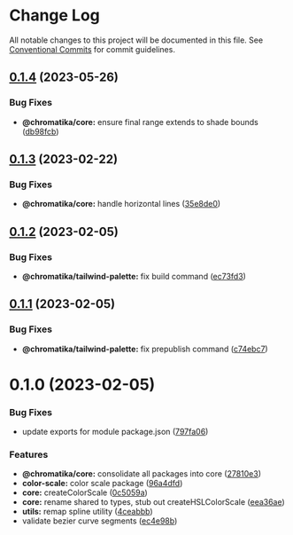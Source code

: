 # Change Log

All notable changes to this project will be documented in this file.
See [Conventional Commits](https://conventionalcommits.org) for commit guidelines.

## [0.1.4](https://github.com/tkofh/chromatika/compare/@chromatika/core@0.1.3...@chromatika/core@0.1.4) (2023-05-26)

### Bug Fixes

- **@chromatika/core:** ensure final range extends to shade bounds ([db98fcb](https://github.com/tkofh/chromatika/commit/db98fcbfb48b99a96613f622fc52b793c94d5d8c))

## [0.1.3](https://github.com/tkofh/chromatika/compare/@chromatika/core@0.1.2...@chromatika/core@0.1.3) (2023-02-22)

### Bug Fixes

- **@chromatika/core:** handle horizontal lines ([35e8de0](https://github.com/tkofh/chromatika/commit/35e8de096ad04bf5ec1a8fee716708a85d4bac07))

## [0.1.2](https://github.com/tkofh/chromatika/compare/@chromatika/core@0.1.1...@chromatika/core@0.1.2) (2023-02-05)

### Bug Fixes

- **@chromatika/tailwind-palette:** fix build command ([ec73fd3](https://github.com/tkofh/chromatika/commit/ec73fd359bd1a4d92d10a423ab2bf2952e29da29))

## [0.1.1](https://github.com/tkofh/chromatika/compare/@chromatika/core@0.1.0...@chromatika/core@0.1.1) (2023-02-05)

### Bug Fixes

- **@chromatika/tailwind-palette:** fix prepublish command ([c74ebc7](https://github.com/tkofh/chromatika/commit/c74ebc7abe2620fefec8443624c82894902c3e74))

# 0.1.0 (2023-02-05)

### Bug Fixes

- update exports for module package.json ([797fa06](https://github.com/tkofh/chromatika/commit/797fa06442ba98ddbc5961d197514b14dd78e313))

### Features

- **@chromatika/core:** consolidate all packages into core ([27810e3](https://github.com/tkofh/chromatika/commit/27810e35a1159bd6c48df3916f74fc4e1a59180c))
- **color-scale:** color scale package ([96a4dfd](https://github.com/tkofh/chromatika/commit/96a4dfde3728da255bb5cd9c1a5c71fa0f7383ce))
- **core:** createColorScale ([0c5059a](https://github.com/tkofh/chromatika/commit/0c5059abcf685d169d64900331e6759c09e14859))
- **core:** rename shared to types, stub out createHSLColorScale ([eea36ae](https://github.com/tkofh/chromatika/commit/eea36aef9a75b95e31f77f6d0c3de39f48960764))
- **utils:** remap spline utility ([4ceabbb](https://github.com/tkofh/chromatika/commit/4ceabbb5a29e0c797b31d08df627160c5e83bf9c))
- validate bezier curve segments ([ec4e98b](https://github.com/tkofh/chromatika/commit/ec4e98b83dfda406f24bc700239aafffecf3ad44))
